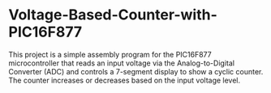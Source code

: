 # Voltage-Based-Counter-with-PIC16F877
This project is a simple assembly program for the PIC16F877 microcontroller that reads an input voltage via the Analog-to-Digital Converter (ADC) and controls a 7-segment display to show a cyclic counter. The counter increases or decreases based on the input voltage level.
